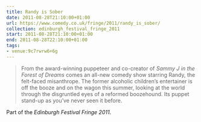 ```yaml
---
title: Randy is Sober
date: 2011-08-28T21:10:00+01:00
url: https://www.comedy.co.uk/fringe/2011/randy_is_sober/
collection: edinburgh_festival_fringe_2011
start: 2011-08-28T21:10:00+01:00
end: 2011-08-28T22:10:00+01:00
tags:
- venue:9c7rwrw6+6g
---
```

> From the award-winning puppeteer and co-creator of <cite>Sammy J in the Forest of Dreams</cite> comes an all-new comedy show starring Randy, the felt-faced misanthrope. The former alcoholic children’s entertainer is off the booze and on the wagon this summer, looking at the world through the disgruntled eyes of a reformed boozehound. Its puppet stand-up as you’ve never seen it before.

Part of the *Edinburgh Festival Fringe 2011*.
